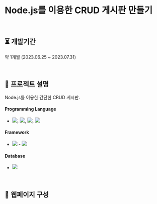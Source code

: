 # Node.js를 이용한 CRUD 게시판 만들기
<br>

## ⏳ 개발기간

약 1개월 (2023.06.25 ~ 2023.07.31)

<br/>

## 📖 프로젝트 설명

Node.js를 이용한 간단한 CRUD 게시판.

####  Programming Language

* <img src="https://img.shields.io/badge/HTML5-E34F26?style=flat&logo=HTML5&logoColor=white">, <img src="https://img.shields.io/badge/CSS3-1572B6?style=flat&logo=CSS3&logoColor=white">, <img src="https://img.shields.io/badge/jQuery-0769AD?style=flat&logo=jQuery&logoColor=white">, 
  <img src="https://img.shields.io/badge/Javascript-F7DF1E?style=flat&logo=Javascript&logoColor=white"><br>

####  Framework

* <img src="https://img.shields.io/badge/Nodejs-339933?style=flat&logo=Node.js&logoColor=white"> **-** <img src="https://img.shields.io/badge/Express-000000?style=flat&logo=Express&logoColor=white">

####  Database

* <img src="https://img.shields.io/badge/MySQL-4479A1?style=flat&logo=MySQL&logoColor=white"><br>

<br/>

## 📄 웹페이지 구성
